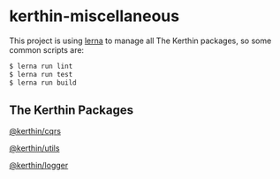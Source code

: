 # kerthin-miscellaneous
This project is using [lerna](https://github.com/lerna/lerna) to manage all The Kerthin packages, so some common scripts are:

```sh
$ lerna run lint
$ lerna run test
$ lerna run build
```

## The Kerthin Packages

[@kerthin/cqrs](https://github.com/thekerthin/kerthin-miscellaneous/tree/master/packages/cqrs)

[@kerthin/utils](https://github.com/thekerthin/kerthin-miscellaneous/tree/master/packages/utils)

[@kerthin/logger](https://github.com/thekerthin/kerthin-miscellaneous/tree/master/packages/logger)
